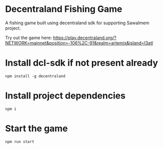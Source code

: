 # Decentraland Fishing Game
A fishing game built using decentraland sdk for supporting Sawalmem project.

Try out the game here: https://play.decentraland.org/?NETWORK=mainnet&position=-106%2C-91&realm=artemis&island=I3atl

# Install dcl-sdk if not present already
```npm install -g decentraland```

# Install project dependencies
```npm i```

# Start the game
```npm run start```
